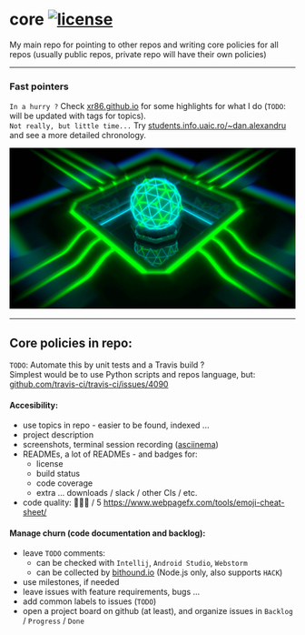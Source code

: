 # core [![license](https://img.shields.io/badge/license-MIT-blue.svg?maxAge=2592000)](https://github.com/xR86/cs-platform/blob/master/LICENSE)

My main repo for pointing to other repos and writing core policies for all repos (usually public repos, private repo will have their own policies)

---

### Fast pointers

`In a hurry ?` Check [xr86.github.io](https://xr86.github.io/) for some highlights for what I do (`TODO`: will be updated with tags for topics).  
`Not really, but little time...` Try [students.info.uaic.ro/~dan.alexandru](http://students.info.uaic.ro/~dan.alexandru/) and see a more detailed chronology.


[![Abstract Processing Core](processing_core.png)](http://freakinlobstah.deviantart.com/art/Abstract-processing-core-455670942)


---

## Core policies in repo:

`TODO`: Automate this by unit tests and a Travis build ?  
Simplest would be to use Python scripts and repos language, but: [github.com/travis-ci/travis-ci/issues/4090](https://github.com/travis-ci/travis-ci/issues/4090)


#### Accesibility:
+ use topics in repo - easier to be found, indexed ...
+ project description
+ screenshots, terminal session recording ([asciinema](https://asciinema.org/))
+ READMEs, a lot of READMEs - and badges for:
  + license
  + build status
  + code coverage
  + extra ... downloads / slack / other CIs / etc.
+ code quality: :star2::star2::star2: / 5
https://www.webpagefx.com/tools/emoji-cheat-sheet/

#### Manage churn (code documentation and backlog):
+ leave `TODO` comments:
  + can be checked with `Intellij`, `Android Studio`, `Webstorm`
  + can be collected by [bithound.io](https://www.bithound.io/) (Node.js only, also supports `HACK`)
+ use milestones, if needed
+ leave issues with feature requirements, bugs ...
+ add common labels to issues (`TODO`)
+ open a project board on github (at least), and organize issues in `Backlog` / `Progress` / `Done`

